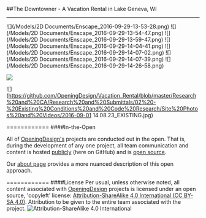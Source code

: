 
##The Downtowner - A Vacation Rental in Lake Geneva, WI

---



![](/Models/2D Documents/Enscape_2016-09-29-13-53-28.png)
![](/Models/2D Documents/Enscape_2016-09-29-13-54-47.png)
![](/Models/2D Documents/Enscape_2016-09-29-13-59-47.png)
![](/Models/2D Documents/Enscape_2016-09-29-14-04-41.png)
![](/Models/2D Documents/Enscape_2016-09-29-14-07-02.png)
![](/Models/2D Documents/Enscape_2016-09-29-14-07-39.png)
![](/Models/2D Documents/Enscape_2016-09-29-14-26-58.png)

![](https://github.com/OpeningDesign/Vacation_Rental/blob/master/Research%20and%20CA/Research%20and%20Submittals/02%20-%20Existing%20Conditions%20and%20Code%20Research/Site%20Photos%20and%20Videos/2016-09-01%2014.03.53_EXISTING.jpg)

![](https://github.com/OpeningDesign/Vacation_Rental/blob/master/Research%20and%20CA/Research%20and%20Submittals/02%20-%20Existing%20Conditions%20and%20Code%20Research/Site%20Photos%20and%20Videos/2016-09-01 14.08.23_EXISTING.jpg)


============
####In-the-Open

All of [OpeningDesign's](http://openingdesign.com/) projects are conducted out in the open.  That is, during the development of any one project, all team communication and content is hosted [publicly](https://github.com/OpeningDesign) (here on GitHub) and is <a href="#license">open source</a>.

Our [about page](http://openingdesign.com/about/) provides a more nuanced description of this open approach.

============
####License
Per usual, unless otherwise noted, all content associated with [OpeningDesign](http://openingdesign.com) projects is licensed under an open source, 'copyleft' license: 
[Attribution-ShareAlike 4.0 International (CC BY-SA 4.0)](https://creativecommons.org/licenses/by-sa/4.0/).  Attribution to be given to the entire team associated with the project.
![Attribution-ShareAlike 4.0 International](http://i.creativecommons.org/l/by-sa/3.0/88x31.png)

